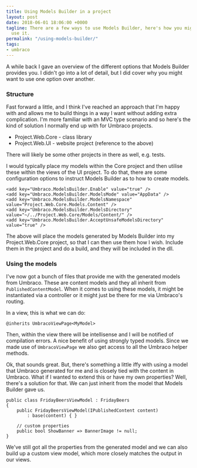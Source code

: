 ```yaml
---
title: Using Models Builder in a project
layout: post
date: 2018-06-01 18:06:00 +0000
tagline: There are a few ways to use Models Builder, here's how you might want to
  use it.
permalink: "/using-models-builder/"
tags:
- umbraco
---
```

A while back I gave an overview of the different options that Models Builder provides you. I didn't go into a lot of detail, but I did cover why you might want to use one option over another.

### Structure

Fast forward a little, and I think I've reached an approach that I'm happy with and allows me to build things in a way I want without adding extra complication. I'm more familiar with an MVC type scenario and so here's the kind of solution I normally end up with for Umbraco projects.

* Project.Web.Core - class library
* Project.Web.UI - website project (reference to the above)

There will likely be some other projects in there as well, e.g. tests.

I would typically place my models within the Core project and then utilise these within the views of the UI project. To do that, there are some configuration options to instruct Models Builder as to how to create models.

    <add key="Umbraco.ModelsBuilder.Enable" value="true" />
    <add key="Umbraco.ModelsBuilder.ModelsMode" value="AppData" />
    <add key="Umbraco.ModelsBuilder.ModelsNamespace" value="Project.Web.Core.Models.Content" />
    <add key="Umbraco.ModelsBuilder.ModelsDirectory" value="~/../Project.Web.Core/Models/Content/" />
    <add key="Umbraco.ModelsBuilder.AcceptUnsafeModelsDirectory" value="true" />

The above will place the models generated by Models Builder into my Project.Web.Core project, so that I can then use them how I wish. Include them in the project and do a build, and they will be included in the dll.

### Using the models

I've now got a bunch of files that provide me with the generated models from Umbraco. These are content models and they all inherit from `PublishedContentModel`. When it comes to using these models, it might be instantiated via a controller or it might just be there for me via Umbraco's routing.

In a view, this is what we can do:

    @inherits UmbracoViewPage<MyModel>

Then, within the view there will be intellisense and I will be notified of compilation errors. A nice benefit of using strongly typed models. Since we made use of `UmbracoViewPage` we also get access to all the Umbraco helper methods.

Ok, that sounds great. But, there's something a little iffy with using a model that Umbraco generated for me and is closely tied with the content in Umbraco. What if I wanted to extend this or have my own properties? Well, there's a solution for that. We can just inherit from the model that Models Builder gave us.

    public class FridayBeersViewModel : FridayBeers
    {
    	public FridayBeersViewModel(IPublishedContent content) 
    		: base(content) { }
    
    	// custom properties
    	public bool ShowBanner => BannerImage != null;
    }

We've still got all the properties from the generated model and we can also build up a custom view model, which more closely matches the output in our views.
